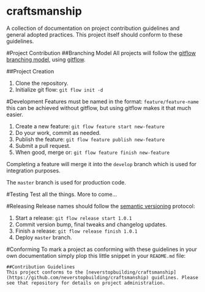 craftsmanship
=============

A collection of documentation on project contribution guidelines and general adopted practices. This project itself should conform to these guidelines.

#Project Contribution
##Branching Model
All projects will follow the [gitflow branching model](http://nvie.com/posts/a-successful-git-branching-model/), using [gitflow](https://github.com/nvie/gitflow).

##Project Creation
1. Clone the repository.
2. Initialize git flow: `git flow init -d`

#Development
Features must be named in the format: `feature/feature-name` this can be achieved without gitflow, but using gitflow makes it that much easier.

1. Create a new feature: `git flow feature start new-feature`
2. Do your work, commit as needed.
3. Publish the feature: `git flow feature publish new-feature`
4. Submit a pull request.
5. When good, merge or: `git flow feature finish new-feature`

Completing a feature will merge it into the `develop` branch which is used for integration purposes.

The `master` branch is used for production code.

#Testing
Test all the things. More to come...

#Releasing
Release names should follow the [semantic versioning](http://semver.org/) protocol:

1. Start a release: `git flow release start 1.0.1`
2. Commit version bump, final tweaks and changelog updates.
2. Finish a release: `git flow release finish 1.0.1`
3. Deploy `master` branch.

#Conforming
To mark a project as conforming with these guidelines in your own documentation simply plop this little snippet in your `README.md` file:

    ##Contribution Guidelines
    This project conforms to the [neverstopbuilding/craftsmanship](https://github.com/neverstopbuilding/craftsmanship) guidlines. Please see that repository for details on project administration.

